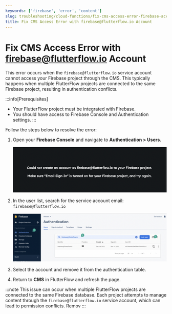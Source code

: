 ```yaml
---
keywords: ['firebase', 'error', 'content']
slug: troubleshooting/cloud-functions/fix-cms-access-error-firebase-account
title: Fix CMS Access Error with firebase@flutterflow.io Account
---
```


# Fix CMS Access Error with firebase@flutterflow.io Account

This error occurs when the `firebase@flutterflow.io` service account cannot access your Firebase project through the CMS. This typically happens when multiple FlutterFlow projects are connected to the same Firebase project, resulting in authentication conflicts.

:::info[Prerequisites]
- Your FlutterFlow project must be integrated with Firebase.
- You should have access to Firebase Console and Authentication settings.
:::

Follow the steps below to resolve the error:

1. Open your **Firebase Console** and navigate to **Authentication > Users**.

   ![](../assets/20250430121311458158.png)

2. In the user list, search for the service account email:  
   `firebase@flutterflow.io`

   ![](../assets/20250430121311730523.png)

3. Select the account and remove it from the authentication table.

4. Return to **CMS** in FlutterFlow and refresh the page.

:::note
This issue can occur when multiple FlutterFlow projects are connected to the same Firebase database. Each project attempts to manage content through the `firebase@flutterflow.io` service account, which can lead to permission conflicts. Remov
:::
